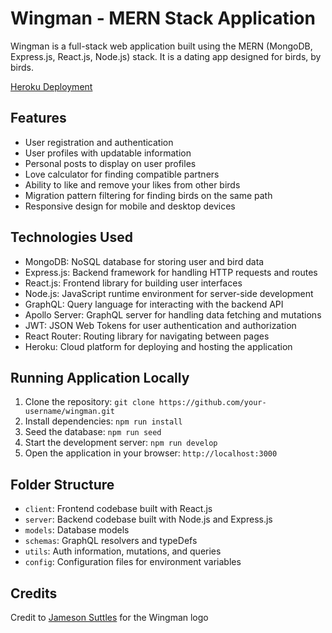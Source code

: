 # Wingman - MERN Stack Application

Wingman is a full-stack web application built using the MERN (MongoDB, Express.js, React.js, Node.js) stack. It is a dating app designed for birds, by birds.

[Heroku Deployment](https://wngmn-72e58af3a89c.herokuapp.com)

## Features

- User registration and authentication
- User profiles with updatable information
- Personal posts to display on user profiles
- Love calculator for finding compatible partners
- Ability to like and remove your likes from other birds
- Migration pattern filtering for finding birds on the same path
- Responsive design for mobile and desktop devices

## Technologies Used

- MongoDB: NoSQL database for storing user and bird data
- Express.js: Backend framework for handling HTTP requests and routes
- React.js: Frontend library for building user interfaces
- Node.js: JavaScript runtime environment for server-side development
- GraphQL: Query language for interacting with the backend API
- Apollo Server: GraphQL server for handling data fetching and mutations
- JWT: JSON Web Tokens for user authentication and authorization
- React Router: Routing library for navigating between pages
- Heroku: Cloud platform for deploying and hosting the application

## Running Application Locally

1. Clone the repository: `git clone https://github.com/your-username/wingman.git`
2. Install dependencies: `npm run install`
3. Seed the database: `npm run seed`
4. Start the development server: `npm run develop`
5. Open the application in your browser: `http://localhost:3000`

## Folder Structure

- `client`: Frontend codebase built with React.js
- `server`: Backend codebase built with Node.js and Express.js
- `models`: Database models
- `schemas`: GraphQL resolvers and typeDefs
- `utils`: Auth information, mutations, and queries
- `config`: Configuration files for environment variables

## Credits

Credit to [Jameson Suttles](https://github.com/Jsuttle2) for the Wingman logo

